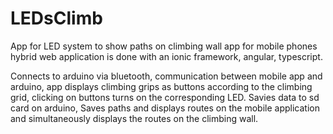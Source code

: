 # LEDsClimb
App for LED system to show paths on climbing wall
app for mobile phones
hybrid web application is done with an ionic framework, 
angular, typescript.

Connects to arduino via bluetooth,
communication between mobile app and arduino,
app displays climbing grips as buttons according to the climbing grid,
clicking on buttons turns on the corresponding LED.
Savies data to sd card on arduino,
Saves paths and displays routes on the mobile application and 
simultaneously displays the routes on the climbing wall.
